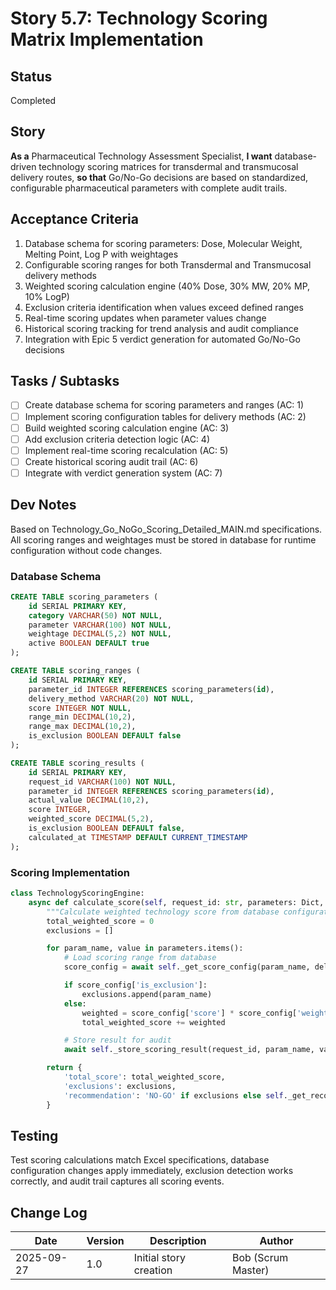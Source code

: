 # Story 5.7: Technology Scoring Matrix Implementation

## Status
Completed

## Story
**As a** Pharmaceutical Technology Assessment Specialist,
**I want** database-driven technology scoring matrices for transdermal and transmucosal delivery routes,
**so that** Go/No-Go decisions are based on standardized, configurable pharmaceutical parameters with complete audit trails.

## Acceptance Criteria
1. Database schema for scoring parameters: Dose, Molecular Weight, Melting Point, Log P with weightages
2. Configurable scoring ranges for both Transdermal and Transmucosal delivery methods
3. Weighted scoring calculation engine (40% Dose, 30% MW, 20% MP, 10% LogP)
4. Exclusion criteria identification when values exceed defined ranges
5. Real-time scoring updates when parameter values change
6. Historical scoring tracking for trend analysis and audit compliance
7. Integration with Epic 5 verdict generation for automated Go/No-Go decisions

## Tasks / Subtasks
- [ ] Create database schema for scoring parameters and ranges (AC: 1)
- [ ] Implement scoring configuration tables for delivery methods (AC: 2)
- [ ] Build weighted scoring calculation engine (AC: 3)
- [ ] Add exclusion criteria detection logic (AC: 4)
- [ ] Implement real-time scoring recalculation (AC: 5)
- [ ] Create historical scoring audit trail (AC: 6)
- [ ] Integrate with verdict generation system (AC: 7)

## Dev Notes
Based on Technology_Go_NoGo_Scoring_Detailed_MAIN.md specifications. All scoring ranges and weightages must be stored in database for runtime configuration without code changes.

### Database Schema
```sql
CREATE TABLE scoring_parameters (
    id SERIAL PRIMARY KEY,
    category VARCHAR(50) NOT NULL,
    parameter VARCHAR(100) NOT NULL,
    weightage DECIMAL(5,2) NOT NULL,
    active BOOLEAN DEFAULT true
);

CREATE TABLE scoring_ranges (
    id SERIAL PRIMARY KEY,
    parameter_id INTEGER REFERENCES scoring_parameters(id),
    delivery_method VARCHAR(20) NOT NULL,
    score INTEGER NOT NULL,
    range_min DECIMAL(10,2),
    range_max DECIMAL(10,2),
    is_exclusion BOOLEAN DEFAULT false
);

CREATE TABLE scoring_results (
    id SERIAL PRIMARY KEY,
    request_id VARCHAR(100) NOT NULL,
    parameter_id INTEGER REFERENCES scoring_parameters(id),
    actual_value DECIMAL(10,2),
    score INTEGER,
    weighted_score DECIMAL(5,2),
    is_exclusion BOOLEAN DEFAULT false,
    calculated_at TIMESTAMP DEFAULT CURRENT_TIMESTAMP
);
```

### Scoring Implementation
```python
class TechnologyScoringEngine:
    async def calculate_score(self, request_id: str, parameters: Dict, delivery_method: str):
        """Calculate weighted technology score from database configuration"""
        total_weighted_score = 0
        exclusions = []

        for param_name, value in parameters.items():
            # Load scoring range from database
            score_config = await self._get_score_config(param_name, delivery_method, value)

            if score_config['is_exclusion']:
                exclusions.append(param_name)
            else:
                weighted = score_config['score'] * score_config['weightage']
                total_weighted_score += weighted

            # Store result for audit
            await self._store_scoring_result(request_id, param_name, value, score_config)

        return {
            'total_score': total_weighted_score,
            'exclusions': exclusions,
            'recommendation': 'NO-GO' if exclusions else self._get_recommendation(total_weighted_score)
        }
```

## Testing
Test scoring calculations match Excel specifications, database configuration changes apply immediately, exclusion detection works correctly, and audit trail captures all scoring events.

## Change Log
| Date | Version | Description | Author |
|------|---------|-------------|--------|
| 2025-09-27 | 1.0 | Initial story creation | Bob (Scrum Master) |